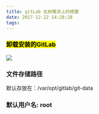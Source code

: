 ```yaml
---
title: gitLab 在树莓派上的搭建
date: 2017-12-22 14:28:28
tags:
---
```

### <mark>卸载安装的GitLab</mark>
![](http://ostglltzu.bkt.clouddn.com/17-12-22/19778674.jpg)

### 文件存储路径

默认存放在：/var/opt/gitlab/git-data

### 默认用户名: root